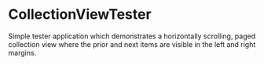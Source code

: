 CollectionViewTester
====================

Simple tester application which demonstrates a horizontally scrolling, paged collection view where the prior and next items are visible in the left and right margins.
